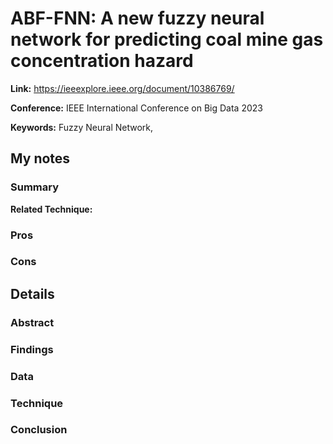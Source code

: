 # ABF-FNN: A new fuzzy neural network for predicting coal mine gas concentration hazard 


**Link:** https://ieeexplore.ieee.org/document/10386769/


**Conference:** IEEE International Conference on Big Data 2023

**Keywords:** Fuzzy Neural Network, 

## My notes
### Summary

**Related Technique:** 

### Pros


### Cons



## Details
### Abstract

### Findings


### Data


### Technique

### Conclusion
